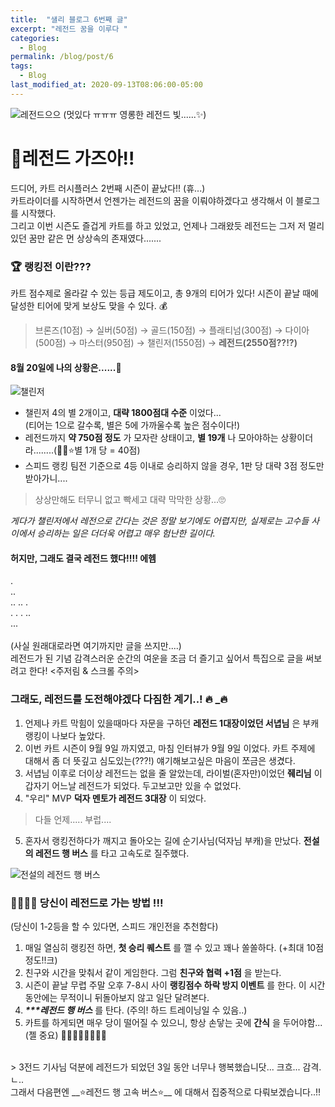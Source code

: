 ```yaml
---
title:  "샐리 블로그 6번째 글"
excerpt: "레전드 꿈을 이루다 " 
categories:
  - Blog
permalink: /blog/post/6
tags:
  - Blog
last_modified_at: 2020-09-13T08:06:00-05:00
---
```

![레전드으으](../../assets/image/kart_200908_rank_7.jpg) (멋있다 ㅠㅠㅠ 영롱한 레전드 빛......✨)

# 💎레전드 가즈아!!
드디어, 카트 러시플러스 2번째 시즌이 끝났다!! (휴...) <br>
카트라이더를 시작하면서 언젠가는 레전드의 꿈을 이뤄야하겠다고 생각해서 이 블로그를 시작했다. <br>
그리고 이번 시즌도 즐겁게 카트를 하고 있었고, 언제나 그래왔듯 레전드는 그저 저 멀리있던 꿈만 같은 먼 상상속의 존재였다....... 

### 🏆 랭킹전 이란???
카트 점수제로 올라갈 수 있는 등급 제도이고, 총 9개의 티어가 있다! 
시즌이 끝날 때에 달성한 티어에 맞게 보상도 맞을 수 있다. 💰
> 브론즈(10점) → 실버(50점) → 골드(150점) → 플래티넘(300점) → 다이아(500점) → 마스터(950점) → 챌린저(1550점) → __레전드(2550점??!?)__

#### 8월 20일에 나의 상황은......🐌
![챌린저](../../assets/image/kart_200820_rank1.png)
- 챌린저 4의 별 2개이고, __대략 1800점대 수준__ 이었다...  <br>(티어는 1으로 갈수록, 별은 5에 가까울수록 높은 점수이다!) 
- 레전드까지 __약 750점 정도__ 가 모자란 상태이고, __별 19개__ 나 모아야하는 상황이더라........(👨‍🌾⭐별 1개 당 = 40점) <br>
- 스피드 랭킹 팀전 기준으로 4등 이내로 승리하지 않을 경우, 1판 당 대략 3점 정도만 받아가니.... 
> 상상만해도 터무니 없고 빡세고 대략 막막한 상황...🙄<br>

_게다가 챌린저에서 레전으로 간다는 것은 정말 보기에도 어렵지만, 실제로는 고수들 사이에서 승리하는 일은 더더욱 어렵고 매우 험난한 길이다._ <br>
#### __허지만, 그래도 결국 레전드 했다!!!!__ 에헴


.<br>..<br>.. .. .<br>. . .        ..<br>...<br> <br>
(사실 원래대로라면 여기까지만 글을 쓰지만....) <br> 레전드가 된 기념 감격스러운 순간의 여운을 조금 더 즐기고 싶어서 특집으로 글을 써보려고 한다! <주저림 & 스크롤 주의>


### 그래도, 레전드를 도전해야겠다 다짐한 계기..! 🔥 _🔥 
1. 언제나 카트 막힘이 있을때마다 자문을 구하던 __레전드 1대장이었던 서녑님__ 은 부캐 랭킹이 나보다 높았다. 
2. 이번 카트 시즌이 9월 9일 까지였고, 마침 인터뷰가 9월 9일 이었다. 카트 주제에 대해서 좀 더 뜻깊고 심도있는(???!) 얘기해보고싶은 마음이 쪼금은 생겼다. 
3. 서녑님 이후로 더이상 레전드는 없을 줄 알았는데, 라이벌(혼자만)이었던 __줴리님__ 이 갑자기 어느날 레전드가 되었다. 두고보고만 있을 수 없었다. 
4. "우리" MVP __덕자 멘토가 레전드 3대장__ 이 되었다. 
> 다들 언제..... 부럽.... 
5. 혼자서 랭킹전하다가 깨지고 돌아오는 길에 순기사님(덕자님 부캐)을 만났다. __전설의 레전드 행 버스__ 를 타고 고속도로 질주했다. 

![전설의 레전드 행 버스 ](../../assets/image/kart_200908_rank_0.png)

### 🚌🏃‍♂️💨 당신이 레전드로 가는 방법 !!! 
(당신이 1-2등을 할 수 있다면, 스피드 개인전을 추천함다)

1. 매일 열심히 랭킹전 하면, __첫 승리 퀘스트__ 를 깰 수 있고 꽤나 쏠쏠하다. (+최대 10점 정도!!크)
2. 친구와 시간을 맞춰서 같이 게임한다. 그럼 __친구와 협력 +1점__ 을 받는다. 
3. 시즌이 끝날 무렵 주말 오후 7-8시 사이 __랭킹점수 하락 방지 이벤트__ 를 한다. 이 시간 동안에는 무적이니 뒤돌아보지 않고 일단 달려본다.
4. ___***레전드 행 버스___ 를 탄다. (주의! 하드 트레이닝일 수 있음..)
5. 카트를 하게되면 매우 당이 떨어질 수 있으니, 항상 손닿는 곳에 __간식__ 을 두어야함...(젤 중요) 🍕🍔🍖🍩🍗🍫🍡🍺


<br>
> 3전드 기사님 덕분에 레전드가 되었던 3일 동안 너무나 행복했습니닷... 크흐... 감격.ㄴ..

<br>
그래서 다음편엔 __⭐️레전드 행 고속 버스⭐️__ 에 대해서 집중적으로 다뤄보겠습니다..!!